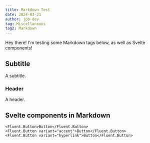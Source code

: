 ```yaml
---
title: Markdown Test
date: 2024-03-21
author: jpb-dev
tag: Miscellaneous
tag2: Markdown
---
```


Hey there! I'm testing some Markdown tags below, as well as Svelte components!

## Subtitle
A subtitle.
### Header
A header.
## Svelte components in Markdown

	<Fluent.Button>Button</Fluent.Button>
	<Fluent.Button variant="accent">Button</Fluent.Button>
	<Fluent.Button variant="hyperlink">Button</Fluent.Button>